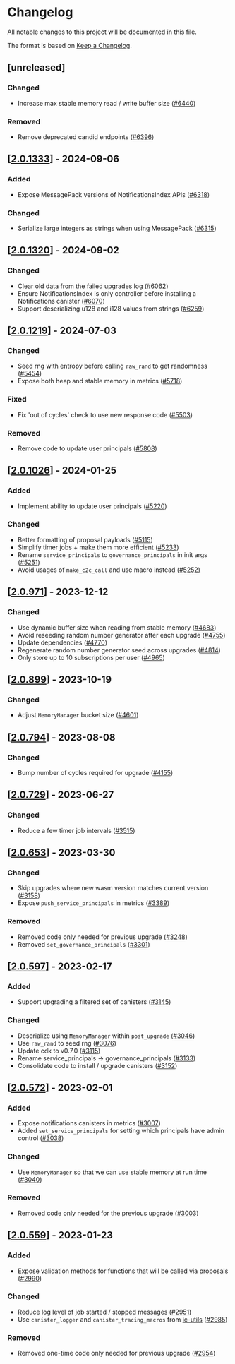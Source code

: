 # Changelog
All notable changes to this project will be documented in this file.

The format is based on [Keep a Changelog](https://keepachangelog.com/en/1.0.0/).

## [unreleased]

### Changed

- Increase max stable memory read / write buffer size ([#6440](https://github.com/open-chat-labs/open-chat/pull/6440))

### Removed

- Remove deprecated candid endpoints ([#6396](https://github.com/open-chat-labs/open-chat/pull/6396))

## [[2.0.1333](https://github.com/open-chat-labs/open-chat/releases/tag/v2.0.1333-notifications_index)] - 2024-09-06

### Added

- Expose MessagePack versions of NotificationsIndex APIs ([#6318](https://github.com/open-chat-labs/open-chat/pull/6318))

### Changed

- Serialize large integers as strings when using MessagePack ([#6315](https://github.com/open-chat-labs/open-chat/pull/6315))

## [[2.0.1320](https://github.com/open-chat-labs/open-chat/releases/tag/v2.0.1320-notifications_index)] - 2024-09-02

### Changed

- Clear old data from the failed upgrades log ([#6062](https://github.com/open-chat-labs/open-chat/pull/6062))
- Ensure NotificationsIndex is only controller before installing a Notifications canister ([#6070](https://github.com/open-chat-labs/open-chat/pull/6070))
- Support deserializing u128 and i128 values from strings ([#6259](https://github.com/open-chat-labs/open-chat/pull/6259))

## [[2.0.1219](https://github.com/open-chat-labs/open-chat/releases/tag/v2.0.1219-notifications_index)] - 2024-07-03

### Changed

- Seed rng with entropy before calling `raw_rand` to get randomness ([#5454](https://github.com/open-chat-labs/open-chat/pull/5454))
- Expose both heap and stable memory in metrics ([#5718](https://github.com/open-chat-labs/open-chat/pull/5718))

### Fixed

- Fix 'out of cycles' check to use new response code ([#5503](https://github.com/open-chat-labs/open-chat/pull/5503))

### Removed

- Remove code to update user principals ([#5808](https://github.com/open-chat-labs/open-chat/pull/5808))

## [[2.0.1026](https://github.com/open-chat-labs/open-chat/releases/tag/v2.0.1026-notifications_index)] - 2024-01-25

### Added

- Implement ability to update user principals ([#5220](https://github.com/open-chat-labs/open-chat/pull/5220))

### Changed

- Better formatting of proposal payloads ([#5115](https://github.com/open-chat-labs/open-chat/pull/5115))
- Simplify timer jobs + make them more efficient ([#5233](https://github.com/open-chat-labs/open-chat/pull/5233))
- Rename `service_principals` to `governance_principals` in init args ([#5251](https://github.com/open-chat-labs/open-chat/pull/5251))
- Avoid usages of `make_c2c_call` and use macro instead ([#5252](https://github.com/open-chat-labs/open-chat/pull/5252))

## [[2.0.971](https://github.com/open-chat-labs/open-chat/releases/tag/v2.0.971-notifications_index)] - 2023-12-12

### Changed

- Use dynamic buffer size when reading from stable memory ([#4683](https://github.com/open-chat-labs/open-chat/pull/4683))
- Avoid reseeding random number generator after each upgrade ([#4755](https://github.com/open-chat-labs/open-chat/pull/4755))
- Update dependencies ([#4770](https://github.com/open-chat-labs/open-chat/pull/4770))
- Regenerate random number generator seed across upgrades ([#4814](https://github.com/open-chat-labs/open-chat/pull/4814))
- Only store up to 10 subscriptions per user ([#4965](https://github.com/open-chat-labs/open-chat/pull/4965))

## [[2.0.899](https://github.com/open-chat-labs/open-chat/releases/tag/v2.0.899-notifications_index)] - 2023-10-19

### Changed

- Adjust `MemoryManager` bucket size ([#4601](https://github.com/open-chat-labs/open-chat/pull/4601))

## [[2.0.794](https://github.com/open-chat-labs/open-chat/releases/tag/v2.0.794-notifications_index)] - 2023-08-08

### Changed

- Bump number of cycles required for upgrade ([#4155](https://github.com/open-chat-labs/open-chat/pull/4155))

## [[2.0.729](https://github.com/open-chat-labs/open-chat/releases/tag/v2.0.729-notifications_index)] - 2023-06-27

### Changed

- Reduce a few timer job intervals ([#3515](https://github.com/open-chat-labs/open-chat/pull/3515))

## [[2.0.653](https://github.com/open-chat-labs/open-chat/releases/tag/v2.0.653-notifications_index)] - 2023-03-30

### Changed

- Skip upgrades where new wasm version matches current version ([#3158](https://github.com/open-chat-labs/open-chat/pull/3158))
- Expose `push_service_principals` in metrics ([#3389](https://github.com/open-chat-labs/open-chat/pull/3389))

### Removed

- Removed code only needed for previous upgrade ([#3248](https://github.com/open-chat-labs/open-chat/pull/3248))
- Removed `set_governance_principals` ([#3301](https://github.com/open-chat-labs/open-chat/pull/3301))

## [[2.0.597](https://github.com/open-chat-labs/open-chat/releases/tag/v2.0.597-notifications_index)] - 2023-02-17

### Added

- Support upgrading a filtered set of canisters ([#3145](https://github.com/open-chat-labs/open-chat/pull/3145))

### Changed

- Deserialize using `MemoryManager` within `post_upgrade` ([#3046](https://github.com/open-chat-labs/open-chat/pull/3046))
- Use `raw_rand` to seed rng ([#3076](https://github.com/open-chat-labs/open-chat/pull/3076))
- Update cdk to v0.7.0 ([#3115](https://github.com/open-chat-labs/open-chat/pull/3115))
- Rename service_principals -> governance_principals ([#3133](https://github.com/open-chat-labs/open-chat/pull/3133))
- Consolidate code to install / upgrade canisters ([#3152](https://github.com/open-chat-labs/open-chat/pull/3152))

## [[2.0.572](https://github.com/open-chat-labs/open-chat/releases/tag/v2.0.572-notifications_index)] - 2023-02-01

### Added

- Expose notifications canisters in metrics ([#3007](https://github.com/open-chat-labs/open-chat/pull/3007))
- Added `set_service_principals` for setting which principals have admin control ([#3038](https://github.com/open-chat-labs/open-chat/pull/3038))

### Changed

- Use `MemoryManager` so that we can use stable memory at run time ([#3040](https://github.com/open-chat-labs/open-chat/pull/3040))

### Removed

- Removed code only needed for the previous upgrade ([#3003](https://github.com/open-chat-labs/open-chat/pull/3003))

## [[2.0.559](https://github.com/open-chat-labs/open-chat/releases/tag/v2.0.559-notifications_index)] - 2023-01-23

### Added

- Expose validation methods for functions that will be called via proposals ([#2990](https://github.com/open-chat-labs/open-chat/pull/2990))

### Changed

- Reduce log level of job started / stopped messages ([#2951](https://github.com/open-chat-labs/open-chat/pull/2951))
- Use `canister_logger` and `canister_tracing_macros` from [ic-utils](https://github.com/open-chat-labs/ic-utils) ([#2985](https://github.com/open-chat-labs/open-chat/pull/2985))

### Removed

- Removed one-time code only needed for previous upgrade ([#2954](https://github.com/open-chat-labs/open-chat/pull/2954))